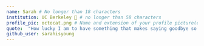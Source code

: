 ```yaml
---
name: Sarah # No longer than 18 characters
institution: UC Berkeley 🚩 # no longer than 58 characters
profile_pic: octocat.png # Name and extension of your profile picture(ex. mona.png)
quote:  "How lucky I am to have something that makes saying goodbye so hard." -- Winnie the Pooh
github_user: sarahisyoung
---
```

